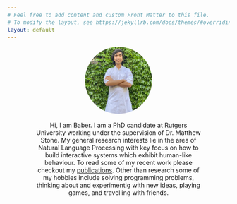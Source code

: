```yaml
---
# Feel free to add content and custom Front Matter to this file.
# To modify the layout, see https://jekyllrb.com/docs/themes/#overriding-theme-defaults
layout: default
---
```

<div align="center">
<p align="center">
  <img class="prof_pic" src="profile_pic.jpg">
</p>
<div align="center" class="intro">
Hi, I am Baber. I am a PhD candidate at Rutgers University working under the supervision of Dr. Matthew Stone. My general research interests lie in the area of Natural Language Processing with key focus on how to build interactive systems which exhibit human-like behaviour. To read some of my recent work please checkout my <a href="/publications">publications</a>. Other than research some of my hobbies include solving programming problems, thinking about and experimentig with new ideas, playing games, and travelling with friends.
</div>
</div>

<style>
    .prof_pic {
        position: relative;
        border-radius: 50%;
        width: 30%;
        height: 30%;
    }
    .intro {
        width: 75%;
    }
</style>
